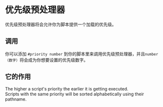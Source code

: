 # 优先级预处理器

优先级预处理器将会允许你为脚本提供一个加载的优先级。

## 调用
你可以添加 `#priority number` 到你的脚本里来调用优先级预处理器，并且`number（数字）`将会成为你想要设置的优先级数字。

## 它的作用
The higher a script's priority the earlier it is getting executed.  
Scripts with the same priority will be sorted alphabetically using their pathname.
